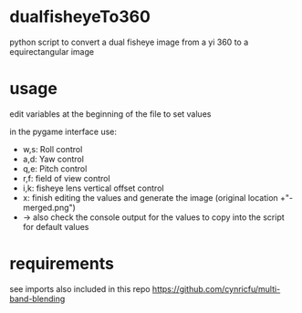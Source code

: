 # dualfisheyeTo360
python script to convert a dual fisheye image from a yi 360 to a equirectangular image

# usage
edit variables at the beginning of the file to set values

in the pygame interface use:
- w,s: Roll control
- a,d: Yaw control
- q,e: Pitch control
- r,f: field of view control
- i,k: fisheye lens vertical offset control
- x: finish editing the values and generate the image (original location +"-merged.png")
-  -> also check the console output for the values to copy into the script for default values

# requirements
see imports
also included in this repo https://github.com/cynricfu/multi-band-blending
